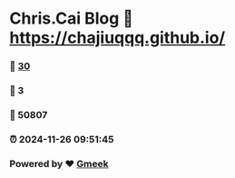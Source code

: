 # Chris.Cai Blog :link: https://chajiuqqq.github.io/ 
### :page_facing_up: [30](https://chajiuqqq.github.io//tag.html) 
### :speech_balloon: 3 
### :hibiscus: 50807 
### :alarm_clock: 2024-11-26 09:51:45 
### Powered by :heart: [Gmeek](https://github.com/Meekdai/Gmeek)
